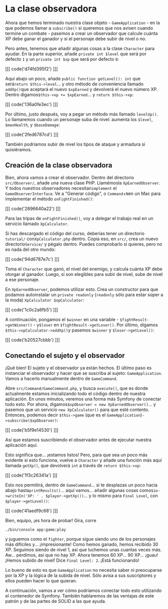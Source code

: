 # La clase observadora

Ahora que hemos terminado nuestra clase objeto - `GameApplication` - en la que podemos llamar a `subscribe()` si queremos que nos avisen cuando termine un combate - pasemos a crear un observador que calcule cuánta XP debe ganar el ganador y si el personaje debe subir de nivel o no.

Pero antes, tenemos que añadir algunas cosas a la clase `Character` para ayudar. En la parte superior, añade `private int $level` que será por defecto `1` y un `private int $xp` que será por defecto `0`:

[[[ code('d74fd395f2') ]]]

Aquí abajo un poco, añade `public function getLevel(): int` que será`return $this->level`... y otro método de conveniencia llamado `addXp()`que aceptará el nuevo `$xpEarned` y devolverá el nuevo número XP. Dentro digamos`$this->xp += $xpEarned`... y `return $this->xp`:

[[[ code('136a0fe3ec') ]]]

Por último, justo después, voy a pegar un método más llamado `levelUp()`. Lo llamaremos cuando un personaje suba de nivel: aumenta los `$level`, `$maxHealth`, y `$baseDamage`:

[[[ code('2fed6787cd') ]]]

También podríamos subir de nivel los tipos de ataque y armadura si quisiéramos.

## Creación de la clase observadora

Bien, ahora vamos a crear el observador. Dentro del directorio `src/Observer/`, añade una nueva clase PHP. Llamémosla `XpEarnedObserver`. Y todos nuestros observadores necesitan`implement` el `GameObserverInterface`. Ve a "Generar código", o `Command`+`N`en un Mac para implementar el método `onFightFinished()`:

[[[ code('2896640a22') ]]]

Para las tripas de `onFightFinished()`, voy a delegar el trabajo real en un servicio llamado `XpCalculator`.

Si has descargado el código del curso, deberías tener un directorio `tutorial/` con`XpCalculator.php` dentro. Copia eso, en `src/`, crea un nuevo directorio`Service/` y pégalo dentro. Puedes comprobarlo si quieres, pero no es nada del otro mundo:

[[[ code('94d6787e7c') ]]]

Toma el `Character` que ganó, el nivel del enemigo, y calcula cuánta XP debe otorgar al ganador. Luego, si son elegibles para subir de nivel, sube de nivel a ese personaje.

En `XpEarnedObserver`, podemos utilizar esto. Crea un constructor para que podamos autoinstalar un `private readonly` (`readonly` sólo para estar súper a la moda) `XpCalculator
$xpCalculator`:

[[[ code('1c0c2a8fb5') ]]]

A continuación, pongamos el `$winner` en una variable - `$fightResult->getWinner()` - y`$loser` en `$fightResult->getLoser()`. Por último, digamos `$this->xpCalculator->addXp()`y pasemos `$winner` y `$loser->getLevel()`:

[[[ code('b20527cbbb') ]]]

## Conectando el sujeto y el observador

¡Qué bien! El sujeto y el observador ya están hechos. El último paso es instanciar el observador y hacer que se suscriba al sujeto: `GameApplication`. Vamos a hacerlo manualmente dentro de `GameCommand`.

Abre `src/Command/GameCommand.php`, y busca `execute()`, que es donde actualmente estamos inicializando todo el código dentro de nuestra aplicación. En unos minutos, veremos una forma más Symfony de conectar todo esto. Por ahora, digamos`$xpObserver = new XpEarnedObserver()`... y pasemos que un servicio `new XpCalculator()` para que esté contento. Entonces, podemos decir `$this->game` (que es el `GameApplication`)`->subscribe($xpObserver)`:

[[[ code('b5f9e14530') ]]]

Así que estamos suscribiendo el observador antes de ejecutar nuestra aplicación aquí.

Esto significa que... ¡estamos listos! Pero, para que sea un poco más evidente si esto funciona, vuelve a `Character` y añade una función más aquí llamada `getXp()`, que devolverá `int` a través de `return $this->xp`:

[[[ code('1f3c26341a') ]]]

Esto nos permitirá, dentro de `GameCommand`... si te desplazas un poco hacia abajo hasta`printResults()`... aquí vamos... añadir algunas cosas como`$io->writeIn('XP: ' . $player->getXp())`... y lo mismo para `Final Level`, con `$player->getLevel()`:

[[[ code('41aedf9c68') ]]]

Bien, equipo, ¡es hora de probar! Gira, corre

```terminal
./bin/console app:game:play
```

y juguemos como el `fighter`, porque sigue siendo uno de los personajes más difíciles y... ¡impresionante! Como hemos ganado, hemos recibido 30 XP. Seguimos siendo de nivel 1, así que luchemos unas cuantas veces más. Aw... perdimos, así que no hay XP. Ahora tenemos 60 XP... 90 XP... ¡guau! ¡Hemos subido de nivel! Dice `Final Level: 2`. ¡Está funcionando!

Lo bueno de esto es que `GameApplication` no necesita saber ni preocuparse por la XP y la lógica de la subida de nivel. Sólo avisa a sus suscriptores y ellos pueden hacer lo que quieran.

A continuación, vamos a ver cómo podríamos conectar todo esto utilizando el contenedor de Symfony. También hablaremos de las ventajas de este patrón y de las partes de SOLID a las que ayuda.
